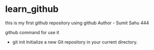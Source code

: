# learn_github
this is my first github repository using github
Author - Sumit Sahu 444


github command for use it
- git init
Initialize a new Git repository in your current directory.


